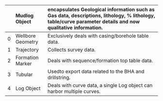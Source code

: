 |    | Mudlog Object     | encapsulates Geological information such as Gas data, descriptions, lithology, % lithology, table/curve parameter details and now qualitative information.   |
|---:|:------------------|:-------------------------------------------------------------------------------------------------------------------------------------------------------------|
|  0 | Wellbore Geometry | Exclusively deals with casing/borehole table data.                                                                                                           |
|  1 | Trajectory        | Collects survey data.                                                                                                                                        |
|  2 | Formation Marker  | Deals with sequence/formation top table data.                                                                                                                |
|  3 | Tubular           | Usedto export data related to the BHA and drillstring.                                                                                                       |
|  4 | Log Object        | Deals with curve data, a single Log object can harbor multiple curves.                                                                                       |